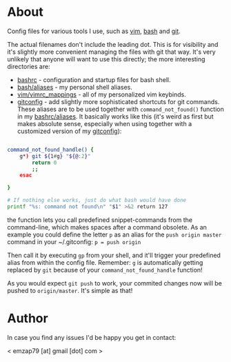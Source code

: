 # About

Config files for various tools I use, such as
[vim](http://www.vim.com/),
[bash](http://tiswww.case.edu/php/chet/bash/bashtop.html) and
[git](http://git-scm.com/).

The actual filenames don't include the leading dot. This is for
visibility and it's slightly more convenient managing the files with git
that way. It's very unlikely that anyone will want to use this directly;
the more interesting directories are:

* [bashrc](bashrc) - configuration and startup files for bash shell.
* [bash/aliases](bash/aliases) - my personal shell aliases.
* [vim/vimrc_mappings](vim/vimrc_mappings) - all of my personalized vim
  keybinds.
* [gitconfig](gitconfig) - add slightly more sophisticated shortcuts for
  git commands. These aliases are to be used together with
`command_not_found()` function in my [bashrc/aliases](bash/aliases). It
basically works like this (it's weird as first but makes absolute sense,
especially when using together with a customized version of my
[gitconfig](gitconfig)):

```sh

command_not_found_handle() {
    g*) git ${1#g} "${@:2}"
        return 0
        ;;
    esac

}

# If nothing else works, just do what bash would have done
printf "%s: command not found\n" "$1" >&2 return 127

```

the function lets you call predefined snippet-commands from the command-line,
which makes spaces after a command obsolete. As an example you could define the
letter `p` as an alias for the `push origin master` command in your
~/.gitconfig: `p = push origin`

Then call it by executing `gp` from your shell, and it'll trigger your
predefined alias from within the config file. Remember: `g` is automatically
getting replaced by `git` because of your `command_not_found_handle` function!

As you would expect `git push` to work, your commited changes now will be
pushed to `origin/master`. It's simple as that!

# Author
In case you find any issues I'd be happy you get in contact:

< emzap79 [at] gmail [dot] com >
